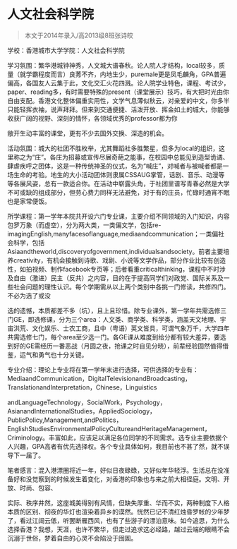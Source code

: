 
# 人文社会科学院  

> 本文于2014年录入/高2013级8班张诗皎  

学校：香港城市大学学院：人文社会科学院

学习氛围：繁华港城钟神秀，人文城大谱春秋。论人院人才结构，local较多，质量（就学霸程度而言）良莠不齐，内地生少，puremale更是凤毛麟角，GPA普遍偏高，各国友人云集于此，文化交汇火花四溅。论人院学业特色，课程、考试少，paper、reading多，有时需要特殊的present（课堂展示）技巧，有大把时光由你自由支配。香港文化整体偏重实用性，文学气息薄似秋云，对亲爱的中文，你多半只能轻挥衣袖，说声拜拜。但来到交通便捷、活泼开放、挥金如土的城大，你能够收获广阔的视野、深刻的情怀，各领域优秀的professor都为你

敞开生动丰富的课堂，更有不少去国外交换、深造的机会。

活动氛围：城大的社团不胜枚举，尤其舞蹈社多胜繁星，但多为local的组织，这里称之为“庄”。各庄为招募或宣传尽展奇葩之能事，在校园中总能见到造型诡谲、肆虐疾呼之团体，这是一种传统神圣的仪式，名为“喊庄”，对喊者与被喊者都是一场生命的考验。地生的大小活动团体则隶属CSSAUG掌管，话剧、音乐、动漫等等各展风姿，总有一款适合你。在活动中崭露头角，于社团里谱写青春必然是大学不可或缺的组成部分，但劳心费力同样无法避免，对于有的庄员，忙碌时通宵不眠也是家常便饭。

所学课程：第一学年本院共开设六门专业课，主要介绍不同领域的入门知识，内容包罗万象（而虚空），分为两大类，一类偏文学，包括re-imagingEnglish,manyfacesoflanguage,mediaandcommunication；一类偏社会科学，包括Asiaandtheworld,discoveryofgovernment,individualsandsociety。前者主要培养creativity，有机会接触到诗歌、戏剧、小说等文学作品，部分作业比较有创造性，如拍视频、制作facebook专页等；后者看重criticalthinking，课程中不时涉及自由（激进）民主（反共）之内容，目的在于提高同学们对政党、国际关系及一些社会问题的理性认识。每个学期需从以上两个类别中各挑一门修读，共修四门。不必为选了或没

选的遗憾，本质都差不多（坑），且上且珍惜。除专业课外，第一学年共需选修三门GE，即选修课，分为三个area：人文类、商学类、科学类，涵盖天文地理、宇宙洪荒、文化娱乐、士农工商，且中（粤语）英文皆具，可谓气象万千，大学四年共需选修七门，每个area至少选一门。各GE课从难度到给分都有较大差异，要选到好的GE需经历一番恶战（月圆之夜，抢课之时自见分晓），前辈经验固然值得借鉴，运气和勇气也十分关键。

专业介绍：理论上专业将在第一学年末进行选择，可供选择的专业有：MediaandCommunication，DigitalTelevisionandBroadcasting，TranslationandInterpretation，Chinese，Linguistics

andLanguageTechnology，SocialWork，Psychology，AsianandInternationalStudies，AppliedSociology，PublicPolicy,Management,andPolitics，EnglishStudiesEnvironmentalPolicyCultureandHeritageManagement，Criminology。丰富如此，应该足以满足各位同学的不同需求。选专业主要依据个人兴趣，GPA高者有优先选择权。各个专业具体如何，我目前也不甚了然，就不误导下一届了。

笔者感言：混入港漂圈将近一年，好似日夜碌碌，又好似年华轻浮。生活总在没准备好和没觉察到的时候发生着变化，对香港的印象也与来之前大相径庭。文明、开放、时尚、包容、

实际、秩序井然，这座城美得别有风情，但缺失厚重、华而不实，两种制度下人格本质的区别、彻夜的华灯也渲染着异乡的漠然。恍然已记不清红烛昏罗帐的少年梦了，看过江阔云低，听罢断雁西风，也有了些游子的漂泊意味。如今追思，为什么选择香港？我想，天涯，也许不繁华，但走过追求这必经路，越过云端的眼睛不会沉溺于世俗，梦着自由的心灵不会陷没于囹圄。


